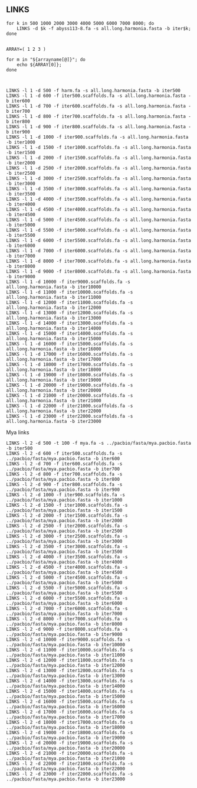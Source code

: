 LINKS
--

    for k in 500 1000 2000 3000 4000 5000 6000 7000 8000; do  
		LINKS -d $k -f abyss113-8.fa -s all.long.harmonia.fasta -b iter$k;  
    done 
    

	ARRAY=( 1 2 3 )

    for m in "${arrayname[@]}"; do
    	echo ${ARRAY[0]};
    done
    


    LINKS -l 1 -d 500 -f harm.fa -s all.long.harmonia.fasta -b iter500
    LINKS -l 1 -d 600 -f iter500.scaffolds.fa -s all.long.harmonia.fasta -b iter600
    LINKS -l 1 -d 700 -f iter600.scaffolds.fa -s all.long.harmonia.fasta -b iter700
    LINKS -l 1 -d 800 -f iter700.scaffolds.fa -s all.long.harmonia.fasta -b iter800
    LINKS -l 1 -d 900 -f iter800.scaffolds.fa -s all.long.harmonia.fasta -b iter900   
    LINKS -l 1 -d 1000 -f iter900.scaffolds.fa -s all.long.harmonia.fasta -b iter1000   
    LINKS -l 1 -d 1500 -f iter1000.scaffolds.fa -s all.long.harmonia.fasta -b iter1500   
    LINKS -l 1 -d 2000 -f iter1500.scaffolds.fa -s all.long.harmonia.fasta -b iter2000
    LINKS -l 1 -d 2500 -f iter2000.scaffolds.fa -s all.long.harmonia.fasta -b iter2500
    LINKS -l 1 -d 3000 -f iter2500.scaffolds.fa -s all.long.harmonia.fasta -b iter3000
    LINKS -l 1 -d 3500 -f iter3000.scaffolds.fa -s all.long.harmonia.fasta -b iter3500
    LINKS -l 1 -d 4000 -f iter3500.scaffolds.fa -s all.long.harmonia.fasta -b iter4000
    LINKS -l 1 -d 4500 -f iter4000.scaffolds.fa -s all.long.harmonia.fasta -b iter4500
    LINKS -l 1 -d 5000 -f iter4500.scaffolds.fa -s all.long.harmonia.fasta -b iter5000
    LINKS -l 1 -d 5500 -f iter5000.scaffolds.fa -s all.long.harmonia.fasta -b iter5500
    LINKS -l 1 -d 6000 -f iter5500.scaffolds.fa -s all.long.harmonia.fasta -b iter6000
    LINKS -l 1 -d 7000 -f iter6000.scaffolds.fa -s all.long.harmonia.fasta -b iter7000
    LINKS -l 1 -d 8000 -f iter7000.scaffolds.fa -s all.long.harmonia.fasta -b iter8000
    LINKS -l 1 -d 9000 -f iter8000.scaffolds.fa -s all.long.harmonia.fasta -b iter9000
    LINKS -l 1 -d 10000 -f iter9000.scaffolds.fa -s all.long.harmonia.fasta -b iter10000
    LINKS -l 1 -d 11000 -f iter10000.scaffolds.fa -s all.long.harmonia.fasta -b iter11000
    LINKS -l 1 -d 12000 -f iter11000.scaffolds.fa -s all.long.harmonia.fasta -b iter12000
    LINKS -l 1 -d 13000 -f iter12000.scaffolds.fa -s all.long.harmonia.fasta -b iter13000
    LINKS -l 1 -d 14000 -f iter13000.scaffolds.fa -s all.long.harmonia.fasta -b iter14000
    LINKS -l 1 -d 15000 -f iter14000.scaffolds.fa -s all.long.harmonia.fasta -b iter15000
    LINKS -l 1 -d 16000 -f iter15000.scaffolds.fa -s all.long.harmonia.fasta -b iter16000
    LINKS -l 1 -d 17000 -f iter16000.scaffolds.fa -s all.long.harmonia.fasta -b iter17000
    LINKS -l 1 -d 18000 -f iter17000.scaffolds.fa -s all.long.harmonia.fasta -b iter18000
    LINKS -l 1 -d 19000 -f iter18000.scaffolds.fa -s all.long.harmonia.fasta -b iter19000
    LINKS -l 1 -d 20000 -f iter19000.scaffolds.fa -s all.long.harmonia.fasta -b iter20000
    LINKS -l 1 -d 21000 -f iter20000.scaffolds.fa -s all.long.harmonia.fasta -b iter21000
    LINKS -l 1 -d 22000 -f iter21000.scaffolds.fa -s all.long.harmonia.fasta -b iter22000
    LINKS -l 1 -d 23000 -f iter22000.scaffolds.fa -s all.long.harmonia.fasta -b iter23000
   

Mya links

    LINKS -l 2 -d 500 -t 100 -f mya.fa -s ../pacbio/fasta/mya.pacbio.fasta -b iter500
    LINKS -l 2 -d 600 -f iter500.scaffolds.fa -s ../pacbio/fasta/mya.pacbio.fasta -b iter600
    LINKS -l 2 -d 700 -f iter600.scaffolds.fa -s ../pacbio/fasta/mya.pacbio.fasta -b iter700
    LINKS -l 2 -d 800 -f iter700.scaffolds.fa -s ../pacbio/fasta/mya.pacbio.fasta -b iter800
    LINKS -l 2 -d 900 -f iter800.scaffolds.fa -s ../pacbio/fasta/mya.pacbio.fasta -b iter900   
    LINKS -l 2 -d 1000 -f iter900.scaffolds.fa -s ../pacbio/fasta/mya.pacbio.fasta -b iter1000   
    LINKS -l 2 -d 1500 -f iter1000.scaffolds.fa -s ../pacbio/fasta/mya.pacbio.fasta -b iter1500   
    LINKS -l 2 -d 2000 -f iter1500.scaffolds.fa -s ../pacbio/fasta/mya.pacbio.fasta -b iter2000
    LINKS -l 2 -d 2500 -f iter2000.scaffolds.fa -s ../pacbio/fasta/mya.pacbio.fasta -b iter2500
    LINKS -l 2 -d 3000 -f iter2500.scaffolds.fa -s ../pacbio/fasta/mya.pacbio.fasta -b iter3000
    LINKS -l 2 -d 3500 -f iter3000.scaffolds.fa -s ../pacbio/fasta/mya.pacbio.fasta -b iter3500
    LINKS -l 2 -d 4000 -f iter3500.scaffolds.fa -s ../pacbio/fasta/mya.pacbio.fasta -b iter4000
    LINKS -l 2 -d 4500 -f iter4000.scaffolds.fa -s ../pacbio/fasta/mya.pacbio.fasta -b iter4500
    LINKS -l 2 -d 5000 -f iter4500.scaffolds.fa -s ../pacbio/fasta/mya.pacbio.fasta -b iter5000
    LINKS -l 2 -d 5500 -f iter5000.scaffolds.fa -s ../pacbio/fasta/mya.pacbio.fasta -b iter5500
    LINKS -l 2 -d 6000 -f iter5500.scaffolds.fa -s ../pacbio/fasta/mya.pacbio.fasta -b iter6000
    LINKS -l 2 -d 7000 -f iter6000.scaffolds.fa -s ../pacbio/fasta/mya.pacbio.fasta -b iter7000
    LINKS -l 2 -d 8000 -f iter7000.scaffolds.fa -s ../pacbio/fasta/mya.pacbio.fasta -b iter8000
    LINKS -l 2 -d 9000 -f iter8000.scaffolds.fa -s ../pacbio/fasta/mya.pacbio.fasta -b iter9000
    LINKS -l 2 -d 10000 -f iter9000.scaffolds.fa -s ../pacbio/fasta/mya.pacbio.fasta -b iter10000
    LINKS -l 2 -d 11000 -f iter10000.scaffolds.fa -s ../pacbio/fasta/mya.pacbio.fasta -b iter11000
    LINKS -l 2 -d 12000 -f iter11000.scaffolds.fa -s ../pacbio/fasta/mya.pacbio.fasta -b iter12000
    LINKS -l 2 -d 13000 -f iter12000.scaffolds.fa -s ../pacbio/fasta/mya.pacbio.fasta -b iter13000
    LINKS -l 2 -d 14000 -f iter13000.scaffolds.fa -s ../pacbio/fasta/mya.pacbio.fasta -b iter14000
    LINKS -l 2 -d 15000 -f iter14000.scaffolds.fa -s ../pacbio/fasta/mya.pacbio.fasta -b iter15000
    LINKS -l 2 -d 16000 -f iter15000.scaffolds.fa -s ../pacbio/fasta/mya.pacbio.fasta -b iter16000
    LINKS -l 2 -d 17000 -f iter16000.scaffolds.fa -s ../pacbio/fasta/mya.pacbio.fasta -b iter17000
    LINKS -l 2 -d 18000 -f iter17000.scaffolds.fa -s ../pacbio/fasta/mya.pacbio.fasta -b iter18000
    LINKS -l 2 -d 19000 -f iter18000.scaffolds.fa -s ../pacbio/fasta/mya.pacbio.fasta -b iter19000
    LINKS -l 2 -d 20000 -f iter19000.scaffolds.fa -s ../pacbio/fasta/mya.pacbio.fasta -b iter20000
    LINKS -l 2 -d 21000 -f iter20000.scaffolds.fa -s ../pacbio/fasta/mya.pacbio.fasta -b iter21000
    LINKS -l 2 -d 22000 -f iter21000.scaffolds.fa -s ../pacbio/fasta/mya.pacbio.fasta -b iter22000
    LINKS -l 2 -d 23000 -f iter22000.scaffolds.fa -s ../pacbio/fasta/mya.pacbio.fasta -b iter23000
